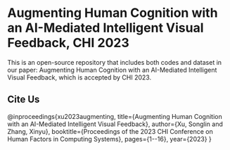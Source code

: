# Augmenting Human Cognition with an AI-Mediated Intelligent Visual Feedback, CHI 2023 

This is an open-source repository that includes both codes and dataset in our paper: Augmenting Human Cognition with an AI-Mediated Intelligent Visual Feedback, which is accepted by CHI 2023. 


## Cite Us

@inproceedings{xu2023augmenting,
  title={Augmenting Human Cognition with an AI-Mediated Intelligent Visual Feedback},
  author={Xu, Songlin and Zhang, Xinyu},
  booktitle={Proceedings of the 2023 CHI Conference on Human Factors in Computing Systems},
  pages={1--16},
  year={2023}
}

